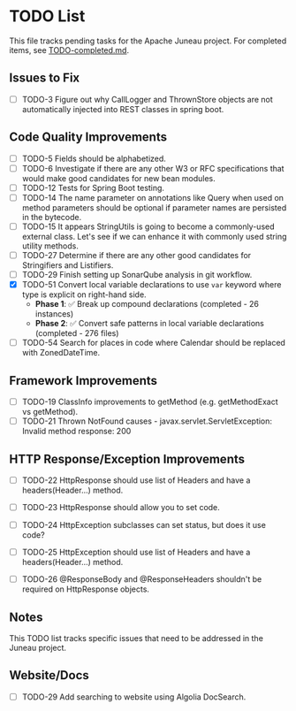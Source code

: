 # TODO List

This file tracks pending tasks for the Apache Juneau project. For completed items, see [TODO-completed.md](TODO-completed.md).

## Issues to Fix

- [ ] TODO-3 Figure out why CallLogger and ThrownStore objects are not automatically injected into REST classes in spring boot.

## Code Quality Improvements

- [ ] TODO-5 Fields should be alphabetized.
- [ ] TODO-6 Investigate if there are any other W3 or RFC specifications that would make good candidates for new bean modules.
- [ ] TODO-12 Tests for Spring Boot testing.
- [ ] TODO-14 The name parameter on annotations like Query when used on method parameters should be optional if parameter names are persisted in the bytecode.
- [ ] TODO-15 It appears StringUtils is going to become a commonly-used external class. Let's see if we can enhance it with commonly used string utility methods.
- [ ] TODO-27 Determine if there are any other good candidates for Stringifiers and Listifiers.
- [ ] TODO-29 Finish setting up SonarQube analysis in git workflow.
- [x] TODO-51 Convert local variable declarations to use `var` keyword where type is explicit on right-hand side.
  - **Phase 1**: ✅ Break up compound declarations (completed - 26 instances)
  - **Phase 2**: ✅ Convert safe patterns in local variable declarations (completed - 276 files)
- [ ] TODO-54 Search for places in code where Calendar should be replaced with ZonedDateTime.

## Framework Improvements

- [ ] TODO-19 ClassInfo improvements to getMethod (e.g. getMethodExact vs getMethod).
- [ ] TODO-21 Thrown NotFound causes - javax.servlet.ServletException: Invalid method response: 200

## HTTP Response/Exception Improvements

- [ ] TODO-22 HttpResponse should use list of Headers and have a headers(Header...) method.
- [ ] TODO-23 HttpResponse should allow you to set code.
- [ ] TODO-24 HttpException subclasses can set status, but does it use code?
- [ ] TODO-25 HttpException should use list of Headers and have a headers(Header...) method.

- [ ] TODO-26 @ResponseBody and @ResponseHeaders shouldn't be required on HttpResponse objects.

## Notes

This TODO list tracks specific issues that need to be addressed in the Juneau project.

## Website/Docs

- [ ] TODO-29 Add searching to website using Algolia DocSearch.
